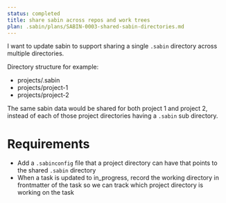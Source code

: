 ```yaml
---
status: completed
title: share sabin across repos and work trees
plan: .sabin/plans/SABIN-0003-shared-sabin-directories.md
---
```


I want to update sabin to support sharing a single `.sabin` directory across multiple directories.

Directory structure for example:
- projects/.sabin
- projects/project-1
- projects/project-2

The same sabin data would be shared for both project 1 and project 2, instead of each of those project directories having a `.sabin` sub directory.

# Requirements

- Add a `.sabinconfig` file that a project directory can have that points to the shared `.sabin` directory
- When a task is updated to in_progress, record the working directory in frontmatter of the task so we can track which project directory is working on the task

